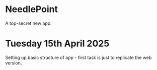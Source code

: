 # NeedlePoint

A top-secret new app.

# Tuesday 15th April 2025

Setting up basic structure of app - first task is just to replicate the web version.
